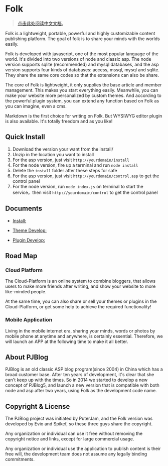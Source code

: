 # Folk

> [点击此处阅读中文文档.](https://github.com/envirs/folk/blob/master/README.md)

Folk is a lightweight, portable, powerful and highly customizable content publishing platform. The goal of folk is to share your minds with the worlds easily.

Folk is developed with javascript, one of the most popular language of the world.  It's divided into two versions of node and classic asp. The node version supports sqlite (recommended) and mysql databases, and the asp version supports four kinds of databases: access, mssql, mysql and sqlite. They share the same core codes so that the extensions can also be share.

The core of Folk is lightweight, it only supplies the base article and member management. This makes you start everything easily. Meanwhile, you can make your website more personalized by custom themes. And according to the powerful plugin system, you can extend any function based on Folk as you can imagine, even a cms.

Markdown is the first choice for writing on Folk. But WYSIWYG editor plugin is also available. It's totally freedom and as you like!

## Quick Install

1. Download the version your want from the install/
2. Unzip in the location you want to install
3. For the asp version, just visit `http://yourdomain/install`
4. For the node version, fire up a terminal and run `node install`
5. Delete the `install` folder after these steps for safe
6. For the asp version, just visit `http://yourdomain/control.asp` to get the control panel
7. For the node version, run `node index.js` on terminal to start the service，then visit `http://yourdomain/control` to get the control panel

## Documents

* [Install:](https://github.com/envirs/folk/blob/master/documents/en/install.md)

* [Theme Develop:](https://github.com/envirs/folk/blob/master/documents/en/theme-dev.md)

* [Plugin Develop:](https://github.com/envirs/folk/blob/master/documents/en/plugin-dev.md)

## Road Map

### Cloud Platform

The Cloud-Platform is an online system to combine bloggers, that allows users to make more friends after writing, and show your website to more like-minded people.

At the same time, you can also share or sell your themes or plugins in the Cloud-Platform, or get some help to achieve the required functionality!

### Mobile Application

Living in the mobile internet era, sharing your minds, words or photos by mobile phone at anytime and anywhere, is certainly essential. Therefore, we will launch an APP at the following time to make it all better.

## About PJBlog

PJBlog is an old classic ASP blog program(since 2004) in China which has a broad customer base. After ten years of development, it's clear that she can't keep up with the times. So in 2014 we started to develop a new concept of PJBlog5, and launch a new version that is compatible with both node and asp after two years, using Folk as the development code name.

## Copyright & License

The PJBlog project was initiated by PuterJam, and the Folk version was developed by Evio and Spikef, so these three guys share the copyright.

Any organization or individual can use it free without removing the copyright notice and links, except for large commercial usage.

Any organization or individual use the application to publish content is their free will, the development team does not assume any legally binding commitments.
